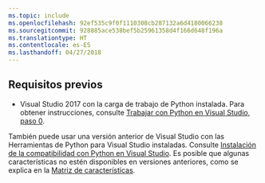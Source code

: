 ```yaml
---
ms.topic: include
ms.openlocfilehash: 92ef535c9f0f1110308cb287132a6d4180066238
ms.sourcegitcommit: 928885ace538bef5b25961358d4f166d648f196a
ms.translationtype: HT
ms.contentlocale: es-ES
ms.lasthandoff: 04/27/2018
---
```

## <a name="prerequisites"></a>Requisitos previos

- Visual Studio 2017 con la carga de trabajo de Python instalada. Para obtener instrucciones, consulte [Trabajar con Python en Visual Studio, paso 0](../tutorial-working-with-python-in-visual-studio-step-00-installation.md).

También puede usar una versión anterior de Visual Studio con las Herramientas de Python para Visual Studio instaladas. Consulte [Instalación de la compatibilidad con Python en Visual Studio](../installing-python-support-in-visual-studio.md). Es posible que algunas características no estén disponibles en versiones anteriores, como se explica en la [Matriz de características](../overview-of-python-tools-for-visual-studio.md#features-matrix).
